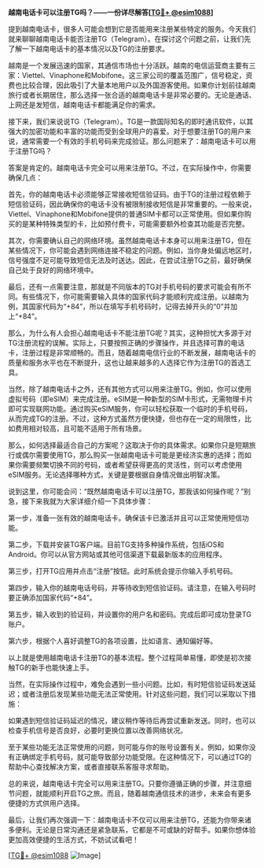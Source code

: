 **越南电话卡可以注册TG吗？——一份详尽解答[[TG💪+ @esim1088](https://t.me/s/esim1088)]**

提到越南电话卡，很多人可能会想到它是否能用来注册某些特定的服务。今天我们就来聊聊越南电话卡能否注册TG（Telegram）。在探讨这个问题之前，让我们先了解一下越南电话卡的基本情况以及TG的注册要求。

越南是一个发展迅速的国家，其通信市场也十分活跃。越南的电信运营商主要有三家：Viettel、Vinaphone和Mobifone。这三家公司的覆盖范围广，信号稳定，资费也比较合理，因此吸引了大量本地用户以及外国游客使用。如果你计划前往越南旅行或者长期居住，那么选择一张合适的越南电话卡是非常必要的。无论是通话、上网还是发短信，越南电话卡都能满足你的需求。

接下来，我们来说说TG（Telegram）。TG是一款国际知名的即时通讯软件，以其强大的加密功能和丰富的功能而受到全球用户的喜爱。对于想要注册TG的用户来说，通常需要一个有效的手机号码来完成验证。那么问题来了：越南电话卡可以用于注册TG吗？

答案是肯定的。越南电话卡完全可以用来注册TG。不过，在实际操作中，你需要确保几点：

首先，你的越南电话卡必须能够正常接收短信验证码。由于TG的注册过程依赖于短信验证码，因此确保你的电话卡没有被限制接收短信是非常重要的。一般来说，Viettel、Vinaphone和Mobifone提供的普通SIM卡都可以正常使用。但如果你购买的是某种特殊类型的卡，比如预付费卡，可能需要额外检查其功能是否完整。

其次，你需要确认自己的网络环境。虽然越南电话卡本身可以用来注册TG，但在某些情况下，你可能会遇到网络连接不稳定的问题。例如，当你身处偏远地区时，信号强度不足可能导致短信无法及时送达。因此，在尝试注册TG之前，最好确保自己处于良好的网络环境中。

最后，还有一点需要注意，那就是不同版本的TG对手机号码的要求可能会有所不同。有些情况下，你可能需要输入具体的国家代码才能顺利完成注册。以越南为例，其国家代码为“+84”，所以在填写手机号码时，记得去掉开头的“0”并加上“+84”。

那么，为什么有人会担心越南电话卡不能注册TG呢？其实，这种担忧大多源于对TG注册流程的误解。实际上，只要按照正确的步骤操作，并且选择可靠的电话卡，注册过程是非常顺畅的。而且，随着越南电信行业的不断发展，越南电话卡的质量和服务水平也在不断提升，这也让越来越多的人选择它作为注册TG的首选工具。

当然，除了越南电话卡之外，还有其他方式可以用来注册TG。例如，你可以使用虚拟号码（即eSIM）来完成注册。eSIM是一种新型的SIM卡形式，无需物理卡片即可实现联网功能。通过购买eSIM服务，你可以轻松获取一个临时的手机号码，从而完成TG的注册。不过，这种方式虽然方便快捷，但也存在一定的局限性，比如费用相对较高，且可能不适用于所有场景。

那么，如何选择最适合自己的方案呢？这取决于你的具体需求。如果你只是短期旅行或偶尔需要使用TG，那么购买一张越南电话卡可能是更经济实惠的选择；而如果你需要频繁切换不同的号码，或者希望获得更高的灵活性，则可以考虑使用eSIM服务。无论选择哪种方式，关键是要根据自身情况做出明智决策。

说到这里，你可能会问：“既然越南电话卡可以注册TG，那我该如何操作呢？”别急，接下来我就为大家详细介绍一下具体步骤：

第一步，准备一张有效的越南电话卡。确保该卡已激活并且可以正常使用短信功能。

第二步，下载并安装TG客户端。目前TG支持多种操作系统，包括iOS和Android。你可以从官方网站或其他可信渠道下载最新版本的应用程序。

第三步，打开TG应用并点击“注册”按钮。此时系统会提示你输入手机号码。

第四步，输入你的越南电话号码，并等待收到短信验证码。请注意，在输入号码时要正确添加国家代码“+84”。

第五步，输入收到的验证码，并设置你的用户名和密码。完成后即可成功登录TG账户。

第六步，根据个人喜好调整TG的各项设置，比如语言、通知偏好等。

以上就是使用越南电话卡注册TG的基本流程。整个过程简单易懂，即使是初次接触TG的新手也能快速上手。

当然，在实际操作过程中，难免会遇到一些小问题。比如，有时短信验证码发送延迟；或者注册后发现某些功能无法正常使用。针对这些问题，我们可以采取以下措施：

如果遇到短信验证码延迟的情况，建议稍作等待后再尝试重新发送。同时，也可以检查手机信号是否良好，必要时更换位置以改善网络状况。

至于某些功能无法正常使用的问题，则可能与你的账号设置有关。例如，如果你没有正确绑定手机号码，就可能导致部分功能受限。在这种情况下，可以通过TG的帮助中心查找解决方案，或者直接联系客服寻求帮助。

总的来说，越南电话卡完全可以用来注册TG。只要你遵循正确的步骤，并注意细节问题，就能顺利开启TG之旅。而且，随着越南通信技术的进步，未来会有更多便捷的方式供用户选择。

最后，让我们再次强调一下：越南电话卡不仅可以用来注册TG，还能为你带来诸多便利。无论是日常沟通还是紧急联系，它都是不可或缺的好帮手。如果你想体验更加高效便捷的生活方式，不妨试试看吧！

[[TG💪+ @esim1088](https://t.me/s/esim1088) ![Image](https://i.postimg.cc/4NQfJmqS/Snipaste-2025-05-13-00-14-12.png)]